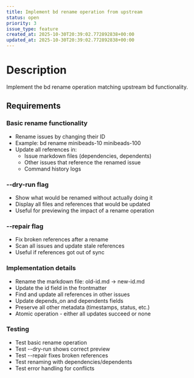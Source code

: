 ```yaml
---
title: Implement bd rename operation from upstream
status: open
priority: 3
issue_type: feature
created_at: 2025-10-30T20:39:02.772892838+00:00
updated_at: 2025-10-30T20:39:02.772892838+00:00
---
```


# Description

Implement the bd rename operation matching upstream bd functionality.

## Requirements

### Basic rename functionality
- Rename issues by changing their ID
- Example: bd rename minibeads-10 minibeads-100
- Update all references in:
  - Issue markdown files (dependencies, dependents)
  - Other issues that reference the renamed issue
  - Command history logs

### --dry-run flag
- Show what would be renamed without actually doing it
- Display all files and references that would be updated
- Useful for previewing the impact of a rename operation

### --repair flag  
- Fix broken references after a rename
- Scan all issues and update stale references
- Useful if references got out of sync

### Implementation details
- Rename the markdown file: old-id.md → new-id.md
- Update the id field in the frontmatter
- Find and update all references in other issues
- Update depends_on and dependents fields
- Preserve all other metadata (timestamps, status, etc.)
- Atomic operation - either all updates succeed or none

### Testing
- Test basic rename operation
- Test --dry-run shows correct preview
- Test --repair fixes broken references
- Test renaming with dependencies/dependents
- Test error handling for conflicts
